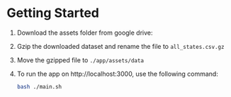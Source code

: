 # Getting Started

1. Download the assets folder from google drive: 

2. Gzip the downloaded dataset and rename the file to `all_states.csv.gz`

3. Move the gzipped file to `./app/assets/data`

4. To run the app on http://localhost:3000, use the following command:

    ```sh
    bash ./main.sh
    ```